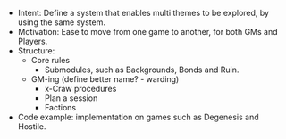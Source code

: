 - Intent: Define a system that enables multi themes to be explored, by using the same system.
- Motivation: Ease to move from one game to another, for both GMs and Players.
- Structure: 
	- Core rules
		- Submodules, such as Backgrounds, Bonds and Ruin.
	- GM-ing (define better name? - warding)
		- x-Craw procedures
		- Plan a session
		- Factions
- Code example: implementation on games such as Degenesis and Hostile.
